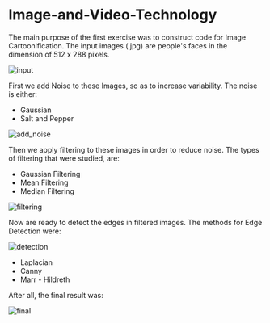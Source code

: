 # Image-and-Video-Technology

The main purpose of the first exercise was to construct code for Image Cartoonification. The input images (.jpg)  are people's faces in the dimension of 512 x 288 pixels.

![input](https://user-images.githubusercontent.com/50829499/111067665-fd6eef00-84cd-11eb-9af7-3d8f1d7dfad2.png)


First we add Noise to these Images, so as to increase variability. The noise is either:

- Gaussian 
- Salt and Pepper

![add_noise](https://user-images.githubusercontent.com/50829499/111067639-de705d00-84cd-11eb-8f23-22f33549322a.png)

Then we apply filtering to these images in order to reduce noise. The types of filtering that were studied, are: 

- Gaussian Filtering
- Mean Filtering
- Median Filtering

![filtering](https://user-images.githubusercontent.com/50829499/111067647-e9c38880-84cd-11eb-84f0-9c5c04b00b28.png)


Now are ready to detect the edges in filtered images. The methods for Edge Detection were:

![detection](https://user-images.githubusercontent.com/50829499/111067680-065fc080-84ce-11eb-9024-fbb456f3a05a.png)

- Laplacian 
- Canny 
- Marr - Hildreth 

After all, the final result was:

![final](https://user-images.githubusercontent.com/50829499/111067838-b0d7e380-84ce-11eb-87ac-b2d53825eec3.png)


